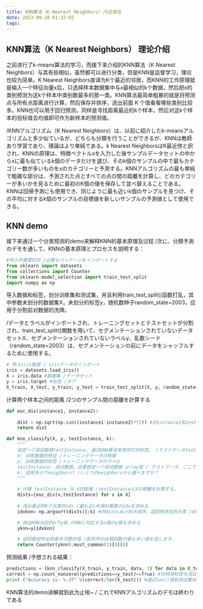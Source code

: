 ```yaml
---
title: KNN算法（K Nearest Neighbors）/k近傍法
date: 2023-09-28 01:32:02
tags:
---
```

## KNN算法（K Nearest Neighbors） 理论介绍
之前进行了k-means算法的学习，而接下来介绍的KNN算法（K Nearest Neighbors）与其有些相似，虽然都可以进行分类，但是KNN是监督学习，理论也较为简单。K Nearest Neighbors直译为K个最近的邻居，而KNN的工作原理就是输入一个特征向量x后，只选择样本数据集中与x最相似的k个数据，然后把x的类别预测为这k个样本中类别数最多的那一类。KNN算法最简单粗暴的就是将预测点与所有点距离进行计算，然后保存并排序，选出前面 K 个值看看哪些类别比较多。KNN也可以用于回归预测，同样是寻找距离最近的k个样本，然后对这k个样本的目标值去均值即可作为新样本的预测值。

/KNNアルゴリズム（K Nearest Neighbors）は、以前に紹介したk-meansアルゴリズムと多少似ているが、どちらも分類を行うことができるが、KNNは教師あり学習であり、理論はより単純である。k Nearest NeighborsはK最近傍と訳され、KNNの原理は、特徴ベクトルxを入力した後サンプルデータセットの中からxに最も似ているk個のデータだけを選び、そのk個のサンプルの中で最もカテゴリー数が多いものをxのカテゴリーと予測する。KNNアルゴリズムの最も単純で粗雑な部分は、予測された点とすべての点の間の距離を計算し、どのカテゴリーが多いかを見るために最初のK個の値を保存して並べ替えることである。 KNNは回帰予測にも使用でき、同じように最も近いk個のサンプルを見つけ、その平均に対するk個のサンプルの目標値を新しいサンプルの予測値として使用できる。
## KNN demo
接下来通过一个分类预测的demo来解释KNN的基本原理及过程 /次に、分類予測のデモを通して、KNNの基本原理とプロセスを説明する：
```py
#导入所需要的包 /必要なパッケージをインポートする
from sklearn import datasets
from collections import Counter 
from sklearn.model_selection import train_test_split
import numpy as np
```
导入数据和标签，划分训练集和测试集，并且利用train_test_split()函数打乱，其中参数未划分的数据集X，未划分的标签y，随机数种子random_state=2003，应用于分割前对数据的洗牌。

/データとラベルがインポートされ、トレーニングセットとテストセットが分割され、train_test_split()関数を用いて、セグメンテーションされていないデータセットX、セグメンテーションされていないラベルy、乱数シード（random_state=2003）は、セグメンテーションの前にデータをシャッフルするために使用する。
```py
# 导入iris数据 / irisデータのインポート
iris = datasets.load_iris() 
X = iris.data #数据集 /データセット
y = iris.target #标签 /タブ
X_train, X_test, y_train, y_test = train_test_split(X, y, random_state=2003)
```
计算两个样本之间的距离 /2つのサンプル間の距離を計算する
```py
def euc_dis(instance1, instance2):
    
    dist = np.sqrt(np.sum((instance1-instance2)**2)) #对instance1和instance2求差的平方和，即利用欧式公式求距离
    return dist
```
```py
def knn_classify(X, y, testInstance, k):
    """
    给定一个测试数据testInstance, 通过KNN算法来预测它的标签。 /テストデータtestInstanceが与えられると、そのラベルはKNNアルゴリズムによって予測される。
    X: 训练数据的特征 /トレーニングデータの特徴
    y: 训练数据的标签 /トレーニングデータのラベル
    testInstance: 测试数据，这里假定一个测试数据 array型 / テストデータ、ここではテストデータを想定 array
    k: 选择多少个neighbors? /いくつのneighborsから選べますか？
    """

    # 计算 testInstance 与 X的距离 /testInstanceとXの距離を計算する。
    dists=[euc_dis(x,testInstance) for x in X]
   
    # 找出最近的K个元素的idx /最も近いK個の要素のidxを求める
    idxknn= np.argsort(dists)[:k] #将dists从小到大排序，返回排序后的元素 /distsを小さいものから大きいものへとソートし、ソートされた要素を返す

    # 找出KNN对应的n个y值 /KNNに対応するn個のy値を求める
    yknn=y[idxknn]

    # 返回数组中出现最多次数的值 /配列中の出現回数が最も多い値を返します。
    return Counter(yknn).most_common(1)[0][0]
```
预测结果 /予想される結果：
```py 
predictions = [knn_classify(X_train, y_train, data, 3) for data in X_test] #遍历测试集中数据，并且通过KNN得到其对应标签
correct = np.count_nonzero((predictions==y_test)==True) #将预测标签与测试集标签进行对比，得到正确的标签个数 /正しいラベル数を得るために、予測されたラベルとテストセットのラベルを比較する
print ("Accuracy is: %.3f" %(correct/len(X_test))) #通过len()得到测试集标签个数，相除得到准确率 /使用 len() 获取测试集中的标签数量，然后除以正确率
```
KNN算法的demo讲解就到此为止啦~ / これでKNNアルゴリズムのデモは終わりである
